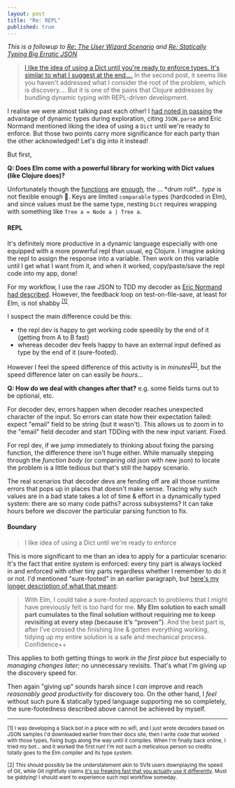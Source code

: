 ```yaml
---
layout: post
title: "Re: REPL"
published: true
---
```


_This is a followup to [Re: The User Wizard Scenario](/weblog/2022/03/regarding-the-user-wizard-scenario.html) and [Re: Statically Typing Big Erratic JSON](/weblog/2022/03/regarding2-statically-typing-big-erratic-json.html)_

> [I like the idea of using a Dict until you're ready to enforce types. It's similar to what I suggest at the end....](https://twitter.com/ericnormand/status/1499053983050125315)
> In the second post, it seems like you haven't addressed what I consider the root of the problem, which is discovery....
> But it is one of the pains that Clojure addresses by bundling dynamic typing with REPL-driven development.

I realise we were almost talking past each other! I [had noted in passing](/weblog/2022/03/regarding2-statically-typing-big-erratic-json.html) the advantage of dynamic types during exploration, citing `JSON.parse` and Eric Normand mentioned liking the idea of using a `Dict` until we're ready to enforce. But those two points carry more significance for each party than the other acknowledged! Let's dig into it instead!

But first,

**Q: Does Elm come with a powerful library for working with Dict values (like Clojure does)?**

Unfortunately though the [functions](https://package.elm-lang.org/packages/elm/core/latest/Dict) are [enough](https://package.elm-lang.org/packages/elm-community/dict-extra/latest/), the ... \*drum roll\*... _type_ is not flexible enough 🙈. Keys are limited `comparable` types (hardcoded in Elm), and since values must be the same type, nesting `Dict` requires wrapping with something like `Tree a = Node a | Tree a`.

#### **REPL**

It's definitely more productive in a dynamic language especially with one equipped with a more powerful repl than usual, eg Clojure. I imagine asking the repl to assign the response into a variable. Then work on this variable until I get what I want from it, and when it worked, copy/paste/save the repl code into my app, done!

For my workflow, I use the raw JSON to TDD my decoder as [Eric Normand had described](https://twitter.com/ericnormand/status/1499055989240176642). However, the feedback loop on test-on-file-save, at least for Elm, is not shabby <sup>[[1]](#footnote1)</sup>.

I suspect the main difference could be this:
- the repl dev is happy to get working code speedily by the end of it (getting from A to B fast)
- whereas decoder dev feels happy to have an external input defined as type by the end of it (sure-footed).

However I feel the speed difference of this activity is in _minutes_<sup>[[2]](#footnote2)</sup>, but the speed difference later on can easily be _hours_...

**Q: How do we deal with changes after that?** e.g. some fields turns out to be optional, etc.

For decoder dev, errors happen when decoder reaches unexpected character of the input. So errors can state how their expectation failed: expect "email" field to be string (but it wasn't). This allows us to zoom in to the "email" field decoder and start TDDing with the new input variant. Fixed.

For repl dev, if we jump immediately to thinking about fixing the parsing function, the difference there isn't huge either. While manually stepping through the _function body_ (or comparing old json with new json) to locate the problem is a little tedious but that's still the happy scenario.

The real scenarios that decoder devs are fending off are all those runtime errors that pops up in places that doesn't make sense. Tracing why such values are in a bad state takes a lot of time & effort in a dynamically typed system: there are so many code paths? across subsystems? It can take hours before we discover the particular parsing function to fix.

#### **Boundary**

> I like idea of using a Dict until we're ready to enforce

This is more significant to me than an idea to apply for a particular scenario: It's the fact that entire system is enforced: every tiny part is always locked in and enforced with other tiny parts regardless whether I remember to do it or not. I'd mentioned "sure-footed" in an earlier paragraph, but [here's my longer description of what that meant](https://discourse.elm-lang.org/t/what-are-your-favorite-things-about-elm/6947/71):

> With Elm, I could take a sure-footed approach to problems that I might have previously felt is too hard for me. **My Elm solution to each small part cumulates to the final solution without requiring me to keep revisiting at every step (because it’s “proven”)**. And the best part is, after I’ve crossed the finishing line & gotten everything working, tidying up my entire solution is a safe and mechanical process. Confidence++

This applies to both getting things to work _in the first place_ but especially to _managing changes later_; no unnecessary revisits. That's what I'm giving up the discovery speed for.

Then again "giving up" sounds harsh since I _can_ improve and reach _reasonably good productivity_ for discovery too. On the other hand, I _feel_ without such pure & statically typed language supporting me so completely, the sure-footedness described above cannot be achieved by myself.

---

<sub><a name="footnote1">[1]</a> I was developing a Slack bot in a place with no wifi, and I just wrote decoders based on JSON samples I'd downloaded earlier from their docs site, then I write code that worked with those types, fixing bugs along the way until it compiles. When I'm finally back online, I tried my bot... and it worked the first run! I'm not such a meticulous person so credits totally goes to the Elm compiler and its type system.</sub><br/>

<sub><a name="footnote2">[2]</a> This should possibly be the understatement akin to SVN users downplaying the speed of Git, while Git rightfully claims [it's so freaking fast that you actually use it differently](https://youtu.be/4XpnKHJAok8). Must be giddying! I should want to experience such repl workflow someday.</sub><br/>
